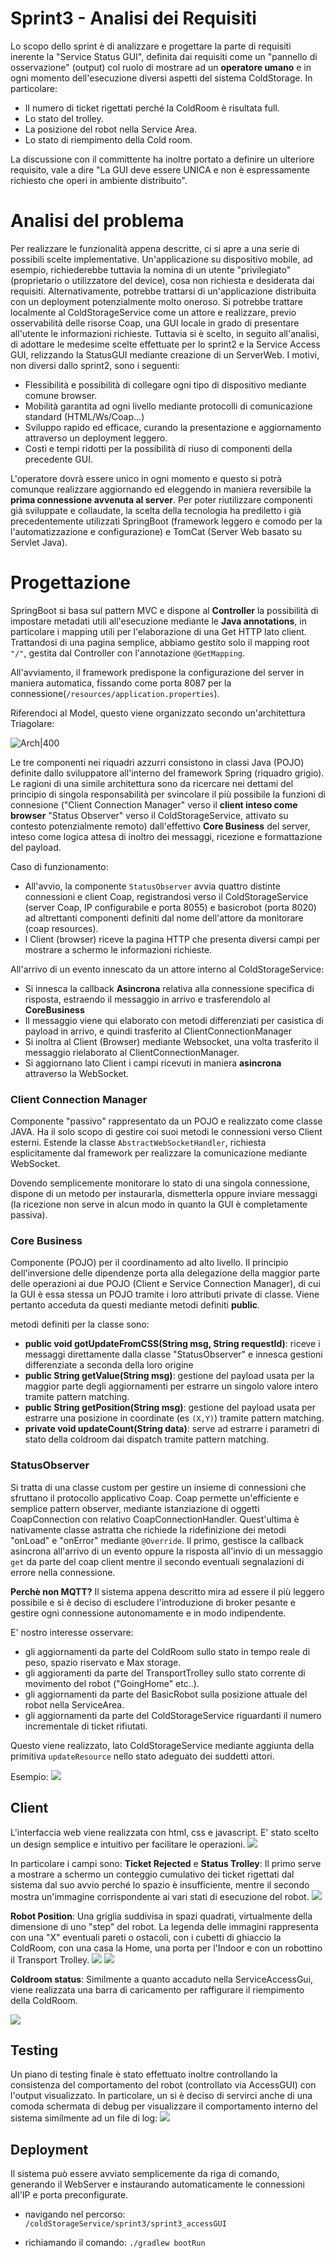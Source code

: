 

# Sprint3 - Analisi dei Requisiti

Lo scopo dello sprint è di analizzare e progettare la parte di requisiti inerente la "Service Status GUI", definita dai requisiti come un "pannello di osservazione" (output) col ruolo di mostrare ad un **operatore umano** e in ogni momento dell'esecuzione diversi aspetti del sistema ColdStorage. In particolare: 
- Il numero di ticket rigettati perché la ColdRoom è risultata full.
- Lo stato del trolley.
- La posizione del robot nella Service Area.
- Lo stato di riempimento della Cold room.

La discussione con il committente ha inoltre portato a definire un ulteriore requisito, vale a dire "La GUI deve essere UNICA e non è espressamente richiesto che operi in ambiente distribuito".


# Analisi del problema

Per realizzare le funzionalità appena descritte, ci si apre a una serie di possibili scelte implementative. Un'applicazione su dispositivo mobile, ad esempio, richiederebbe tuttavia la nomina di un utente "privilegiato" (proprietario o utilizzatore del device), cosa non richiesta e desiderata dai requisiti. Alternativamente, potrebbe trattarsi di un'applicazione distribuita con un deployment potenzialmente molto oneroso. Si potrebbe trattare localmente al ColdStorageService come un attore e realizzare, previo osservabilità delle risorse Coap, una GUI locale in grado di presentare all'utente le informazioni richieste.
Tuttavia si è scelto, in seguito all'analisi, di adottare le medesime scelte effettuate per lo sprint2 e la Service Access GUI, relizzando la StatusGUI mediante creazione di un ServerWeb. I motivi, non diversi dallo sprint2, sono i seguenti:
- Flessibilità e possibilità di collegare ogni tipo di dispositivo mediante comune browser.
- Mobilità garantita ad ogni livello mediante protocolli di comunicazione standard (HTML/Ws/Coap...)
- Sviluppo rapido ed efficace, curando la presentazione e aggiornamento  attraverso un deployment leggero.
- Costi e tempi ridotti per la possibilità di riuso di componenti della precedente GUI.

L'operatore dovrà essere unico in ogni momento e questo si potrà comunque realizzare aggiornando ed eleggendo in maniera reversibile la **prima connessione avvenuta al server**.
Per poter riutilizzare componenti già sviluppate e collaudate, la scelta della tecnologia ha prediletto i già precedentemente utilizzati SpringBoot (framework leggero e comodo per la l'automatizzazione e configurazione) e TomCat (Server Web basato su Servlet Java). 


# Progettazione

SpringBoot si basa sul pattern MVC e dispone al **Controller** la possibilità di impostare metadati utili all'esecuzione mediante le **Java annotations**, in particolare i mapping utili per l'elaborazione di una Get HTTP lato client. Trattandosi di una pagina semplice, abbiamo gestito solo il mapping root `"/"`, gestita dal Controller con l'annotazione  `@GetMapping`.

All'avviamento, il framework predispone la configurazione del server in maniera automatica, fissando come porta 8087 per la connessione(`/resources/application.properties`).

Riferendoci al Model, questo viene organizzato secondo un'architettura Triagolare:

![Arch|400](./img/ArchM.png)

Le tre componenti nei riquadri azzurri consistono in classi Java (POJO) definite dallo sviluppatore all'interno del framework Spring (riquadro grigio). Le ragioni di una simile architettura sono da ricercare nei dettami del principio di singola responsabilità per svincolare il più possibile la funzioni di connesione ("Client Connection Manager" verso il **client inteso come browser** "Status Observer" verso il ColdStorageService, attivato su contesto potenzialmente remoto) dall'effettivo **Core Business** del server, inteso come logica attesa di inoltro dei messaggi, ricezione e formattazione del payload.


Caso di funzionamento:

- All'avvio, la componente `StatusObserver` avvia quattro distinte connessioni e client Coap, registrandosi verso il ColdStorageService (server Coap, IP configurabile e porta 8055) e basicrobot (porta 8020) ad altrettanti componenti definiti dal nome dell'attore da monitorare (coap resources).
- l Client (browser) riceve la pagina HTTP che presenta diversi campi per mostrare a schermo le informazioni richieste.

All'arrivo di un evento innescato da un attore interno al ColdStorageService:

 - Si innesca la callback **Asincrona** relativa alla connessione specifica di risposta, estraendo il messaggio in arrivo e trasferendolo al **CoreBusiness**
 - Il messaggio viene qui elaborato con metodi differenziati per casistica di payload in arrivo, e quindi trasferito al ClientConnectionManager
 - Si inoltra al Client (Browser) mediante Websocket, una volta trasferito il messaggio rielaborato al ClientConnectionManager.
 - Si aggiornano lato Client i campi ricevuti in maniera **asincrona** attraverso la WebSocket.

### Client Connection Manager
Componente "passivo" rappresentato da un POJO e realizzato come classe JAVA. Ha il solo scopo di gestire coi suoi metodi le connessioni verso Client esterni. Estende la classe `AbstractWebSocketHandler`, richiesta esplicitamente dal framework per realizzare la comunicazione mediante WebSocket. 

Dovendo semplicemente monitorare lo stato di una singola connessione, dispone di un metodo per instaurarla, dismetterla oppure inviare messaggi (la ricezione non serve in alcun modo in quanto la GUI è completamente passiva).


### Core Business

Componente (POJO) per il coordinamento ad alto livello. Il principio dell'inversione delle dipendenze porta alla delegazione della maggior parte delle operazioni ai due POJO (Client e Service Connection Manager), di cui la GUI è essa stessa un POJO tramite i loro attributi private di classe. Viene pertanto acceduta da questi mediante metodi definiti **public**.


 metodi definiti per la classe sono:
 - **public void gotUpdateFromCSS(String msg, String requestId)**: riceve i messaggi direttamente dalla classe "StatusObserver" e innesca gestioni differenziate a seconda della loro origine
 - **public String getValue(String msg)**: gestione del payload usata per la maggior parte degli aggiornamenti per estrarre un singolo valore intero tramite pattern matching.
 - **public String getPosition(String msg)**: gestione del payload usata per estrarre una posizione in coordinate (es `(X,Y)`) tramite pattern matching.
 - **private void updateCount(String data)**: serve ad estrarre i parametri di stato della coldroom dai dispatch tramite pattern matching.


### StatusObserver

Si tratta di una classe custom per gestire un insieme di connessioni che sfruttano il protocollo applicativo Coap.
Coap permette un'efficiente e semplice pattern observer, mediante istanziazione di oggetti CoapConnection con relativo CoapConnectionHandler.
Quest'ultima è nativamente classe astratta che richiede la ridefinizione dei metodi "onLoad" e "onError" mediante `@Override`. Il primo, gestisce la callback asincrona all'arrivo di un evento oppure la risposta all'invio di un messaggio `get` da parte del coap client mentre il secondo eventuali segnalazioni di errore nella connessione.

**Perchè non MQTT?** Il sistema appena descritto mira ad essere il più leggero possibile e si è deciso di escludere l'introduzione di broker pesante e gestire ogni connessione autonomamente e in modo indipendente.

E' nostro interesse osservare:
- gli aggiornamenti da parte del ColdRoom sullo stato in tempo reale di peso, spazio riservato e Max storage.
- gli aggioramenti da parte del TransportTrolley sullo stato corrente di movimento del robot ("GoingHome" etc..).
- gli aggiornamenti da parte del BasicRobot sulla posizione attuale del robot nella ServiceArea.
- gli aggiornamenti da parte del ColdStorageService riguardanti il numero incrementale di ticket rifiutati.

Questo viene realizzato, lato ColdStorageService mediante aggiunta della primitiva `updateResource` nello stato adeguato dei suddetti attori.

Esempio:
![](./img/Coldroom.png)


## Client
L'interfaccia web viene realizzata con html, css e javascript. E' stato scelto un design semplice e intuitivo per facilitare le operazioni. 
![](./img/statusgui.png)


In particolare i campi sono:
**Ticket Rejected** e **Status Trolley**:
Il primo serve a mostrare a schermo un conteggio cumulativo dei ticket rigettati dal sistema dal suo avvio perché lo spazio è insufficiente, mentre il secondo mostra un'immagine corrispondente ai vari stati di esecuzione del robot.
![](./img/gui.png)

**Robot Position**:
Una griglia suddivisa in spazi quadrati, virtualmente della dimensione di uno "step" del robot. La legenda delle immagini rappresenta con una "X" eventuali pareti o ostacoli, con i cubetti di ghiaccio la ColdRoom, con una casa la Home, una porta per l'Indoor e con un robottino il Transport Trolley.
![](./img/table.png)
![](./img/iceposition.png)

**Coldroom status**:
Similmente a quanto accaduto nella ServiceAccessGui, viene realizzata una barra di caricamento per raffigurare il riempimento della ColdRoom. 

![](./img/cold.png)



## Testing

Un piano di testing finale è stato effettuato inoltre controllando la consistenza del comportamento del robot (controllato via AccessGUI) con l'output visualizzato.
In particolare, un si è deciso di servirci anche di una comoda schermata di debug per visualizzare il comportamento interno del sistema similmente ad un file di log:
![](./img/debug.png)

## Deployment

Il sistema può essere avviato semplicemente da riga di comando, generando il WebServer e instaurando automaticamente le connessioni all'IP e porta preconfigurate.

- navigando nel percorso:
	`/coldStorageService/sprint3/sprint3_accessGUI`

-  richiamando il comando:
	`./gradlew bootRun`
